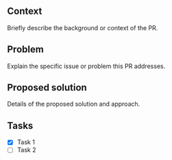 ## Context
Briefly describe the background or context of the PR.

## Problem
Explain the specific issue or problem this PR addresses.

## Proposed solution
Details of the proposed solution and approach.

## Tasks
- [x] Task 1
- [ ] Task 2